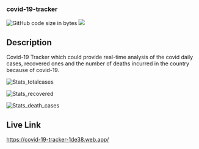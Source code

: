 ### covid-19-tracker
![GitHub code size in bytes](https://img.shields.io/github/languages/code-size/ankitapuri/React-covid-19-tracker?color=red&logoColor=blue)
![](https://tokei.rs/b1/github/ankitapuri/React-covid-19-tracker)

## Description 
Covid-19 Tracker which could provide real-time analysis of the covid daily cases, recovered ones and the number of deaths incurred in the country because of covid-19.




![Stats_totalcases](imgs/pic1.png?raw=true "Title")

![Stats_recovered](imgs/pic2.png?raw=true "Title")

![Stats_death_cases](imgs/pic3.png?raw=true "Title")


## Live Link
https://covid-19-tracker-1de38.web.app/
